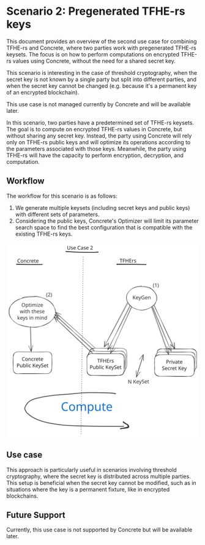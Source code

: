 # Scenario 2: Pregenerated TFHE-rs keys

This document provides an overview of the second use case for combining TFHE-rs and Concrete, where two parties work with pregenerated TFHE-rs keysets. The focus is on how to perform computations on encrypted TFHE-rs values using Concrete, without the need for a shared secret key.

This scenario is interesting in the case of threshold cryptography, when the secret key is not known by a single party but split into different parties, and when the secret key cannot be changed (e.g. because it's a permanent key of an encrypted blockchain).

This use case is not managed currently by Concrete and will be available later.

In this scenario, two parties have a predetermined set of TFHE-rs keysets. The goal is to compute on encrypted TFHE-rs values in Concrete, but without sharing any secret key. Instead, the party using Concrete will rely only on TFHE-rs public keys and will optimize its operations according to the parameters associated with those keys. Meanwhile, the party using TFHE-rs will have the capacity to perform encryption, decryption, and computation.

## Workflow

The workflow for this scenario is as follows:

1. We generate multiple keysets (including secret keys and public keys) with different sets of parameters.
2. Considering the public keys, Concrete's Optimizer will limit its parameter search space to find the best configuration that is compatible with the existing TFHE-rs keys.

![alt text](../../_static/tfhers/tfhers_uc2.excalidraw.svg)

## Use case

This approach is particularly useful in scenarios involving threshold cryptography, where the secret key is distributed across multiple parties. This setup is beneficial when the secret key cannot be modified, such as in situations where the key is a permanent fixture, like in encrypted blockchains.

## Future Support

Currently, this use case is not supported by Concrete but will be available later.
